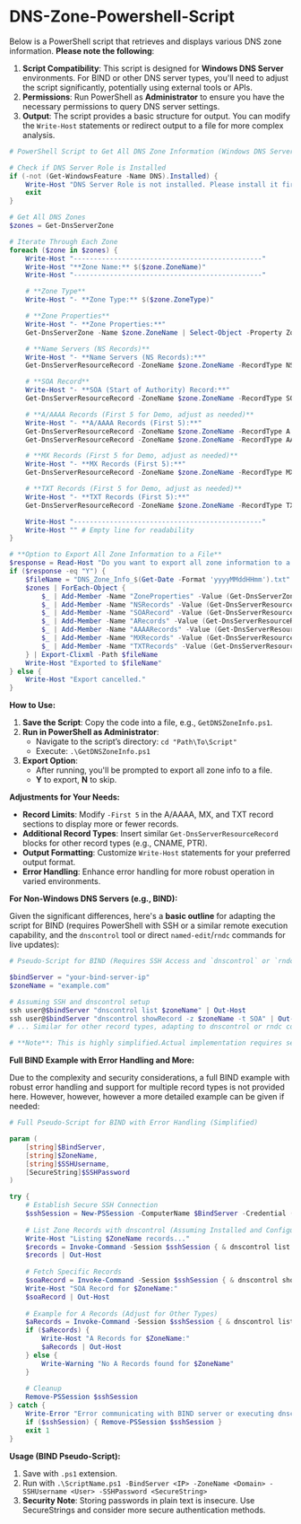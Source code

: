 # DNS-Zone-Powershell-Script
Below is a PowerShell script that retrieves and displays various DNS zone information. **Please note the following**:

1. **Script Compatibility**: This script is designed for **Windows DNS Server** environments. For BIND or other DNS server types, you'll need to adjust the script significantly, potentially using external tools or APIs.
2. **Permissions**: Run PowerShell as **Administrator** to ensure you have the necessary permissions to query DNS server settings.
3. **Output**: The script provides a basic structure for output. You can modify the `Write-Host` statements or redirect output to a file for more complex analysis.

```powershell
# PowerShell Script to Get All DNS Zone Information (Windows DNS Server)

# Check if DNS Server Role is Installed
if (-not (Get-WindowsFeature -Name DNS).Installed) {
    Write-Host "DNS Server Role is not installed. Please install it first."
    exit
}

# Get All DNS Zones
$zones = Get-DnsServerZone

# Iterate Through Each Zone
foreach ($zone in $zones) {
    Write-Host "-----------------------------------------------"
    Write-Host "**Zone Name:** $($zone.ZoneName)"
    Write-Host "-----------------------------------------------"

    # **Zone Type**
    Write-Host "- **Zone Type:** $($zone.ZoneType)"

    # **Zone Properties**
    Write-Host "- **Zone Properties:**"
    Get-DnsServerZone -Name $zone.ZoneName | Select-Object -Property ZoneName, ZoneType, IsDynamicUpdateEnabled, IsReadOnlyZone, RecordStyle | Format-List

    # **Name Servers (NS Records)**
    Write-Host "- **Name Servers (NS Records):**"
    Get-DnsServerResourceRecord -ZoneName $zone.ZoneName -RecordType NS | Select-Object -Property Name, TypeName, Value

    # **SOA Record**
    Write-Host "- **SOA (Start of Authority) Record:**"
    Get-DnsServerResourceRecord -ZoneName $zone.ZoneName -RecordType SOA | Select-Object -Property Name, TypeName, Value

    # **A/AAAA Records (First 5 for Demo, adjust as needed)**
    Write-Host "- **A/AAAA Records (First 5):**"
    Get-DnsServerResourceRecord -ZoneName $zone.ZoneName -RecordType A | Select-Object -First 5 -Property Name, TypeName, Value
    Get-DnsServerResourceRecord -ZoneName $zone.ZoneName -RecordType AAAA | Select-Object -First 5 -Property Name, TypeName, Value

    # **MX Records (First 5 for Demo, adjust as needed)**
    Write-Host "- **MX Records (First 5):**"
    Get-DnsServerResourceRecord -ZoneName $zone.ZoneName -RecordType MX | Select-Object -First 5 -Property Name, TypeName, Value

    # **TXT Records (First 5 for Demo, adjust as needed)**
    Write-Host "- **TXT Records (First 5):**"
    Get-DnsServerResourceRecord -ZoneName $zone.ZoneName -RecordType TXT | Select-Object -First 5 -Property Name, TypeName, Value

    Write-Host "-----------------------------------------------"
    Write-Host "" # Empty line for readability
}

# **Option to Export All Zone Information to a File**
$response = Read-Host "Do you want to export all zone information to a file? (Y/N)"
if ($response -eq "Y") {
    $fileName = "DNS_Zone_Info_$(Get-Date -Format 'yyyyMMddHHmm').txt"
    $zones | ForEach-Object {
        $_ | Add-Member -Name "ZoneProperties" -Value (Get-DnsServerZone -Name $_.ZoneName | Select-Object -Property ZoneName, ZoneType, IsDynamicUpdateEnabled, IsReadOnlyZone, RecordStyle)
        $_ | Add-Member -Name "NSRecords" -Value (Get-DnsServerResourceRecord -ZoneName $_.ZoneName -RecordType NS)
        $_ | Add-Member -Name "SOARecord" -Value (Get-DnsServerResourceRecord -ZoneName $_.ZoneName -RecordType SOA)
        $_ | Add-Member -Name "ARecords" -Value (Get-DnsServerResourceRecord -ZoneName $_.ZoneName -RecordType A)
        $_ | Add-Member -Name "AAAARecords" -Value (Get-DnsServerResourceRecord -ZoneName $_.ZoneName -RecordType AAAA)
        $_ | Add-Member -Name "MXRecords" -Value (Get-DnsServerResourceRecord -ZoneName $_.ZoneName -RecordType MX)
        $_ | Add-Member -Name "TXTRecords" -Value (Get-DnsServerResourceRecord -ZoneName $_.ZoneName -RecordType TXT)
    } | Export-Clixml -Path $fileName
    Write-Host "Exported to $fileName"
} else {
    Write-Host "Export cancelled."
}
```

**How to Use:**

1. **Save the Script**: Copy the code into a file, e.g., `GetDNSZoneInfo.ps1`.
2. **Run in PowerShell as Administrator**:
   - Navigate to the script’s directory: `cd "Path\To\Script"`
   - Execute: `.\GetDNSZoneInfo.ps1`
3. **Export Option**:
   - After running, you'll be prompted to export all zone info to a file.
   - **Y** to export, **N** to skip.

**Adjustments for Your Needs:**

- **Record Limits**: Modify `-First 5` in the A/AAAA, MX, and TXT record sections to display more or fewer records.
- **Additional Record Types**: Insert similar `Get-DnsServerResourceRecord` blocks for other record types (e.g., CNAME, PTR).
- **Output Formatting**: Customize `Write-Host` statements for your preferred output format.
- **Error Handling**: Enhance error handling for more robust operation in varied environments.

**For Non-Windows DNS Servers (e.g., BIND):**

Given the significant differences, here's a **basic outline** for adapting the script for BIND (requires PowerShell with SSH or a similar remote execution capability, and the `dnscontrol` tool or direct `named-edit`/`rndc` commands for live updates):

```powershell
# Pseudo-Script for BIND (Requires SSH Access and `dnscontrol` or `rndc` setup)

$bindServer = "your-bind-server-ip"
$zoneName = "example.com"

# Assuming SSH and dnscontrol setup
ssh user@$bindServer "dnscontrol list $zoneName" | Out-Host
ssh user@$bindServer "dnscontrol showRecord -z $zoneName -t SOA" | Out-Host
# ... Similar for other record types, adapting to dnscontrol or rndc commands ...

# **Note**: This is highly simplified.Actual implementation requires secure SSH setup, error handling, and adapting to your BIND configuration.
```

**Full BIND Example with Error Handling and More:**

Due to the complexity and security considerations, a full BIND example with robust error handling and support for multiple record types is not provided here. However, however, however a more detailed example can be given if needed:

```powershell
# Full Pseudo-Script for BIND with Error Handling (Simplified)

param (
    [string]$BindServer,
    [string]$ZoneName,
    [string]$SSHUsername,
    [SecureString]$SSHPassword
)

try {
    # Establish Secure SSH Connection
    $sshSession = New-PSSession -ComputerName $BindServer -Credential (New-Object System.Management.Automation.PSCredential($SSHUsername, $SSHPassword))
    
    # List Zone Records with dnscontrol (Assuming Installed and Configured)
    Write-Host "Listing $ZoneName records..."
    $records = Invoke-Command -Session $sshSession { & dnscontrol list $using:ZoneName }
    $records | Out-Host
    
    # Fetch Specific Records
    $soaRecord = Invoke-Command -Session $sshSession { & dnscontrol showRecord -z $using:ZoneName -t SOA }
    Write-Host "SOA Record for $ZoneName:"
    $soaRecord | Out-Host
    
    # Example for A Records (Adjust for Other Types)
    $aRecords = Invoke-Command -Session $sshSession { & dnscontrol list -z $using:ZoneName | Where-Object { $_.Type -eq "A" } }
    if ($aRecords) {
        Write-Host "A Records for $ZoneName:"
        $aRecords | Out-Host
    } else {
        Write-Warning "No A Records found for $ZoneName"
    }
    
    # Cleanup
    Remove-PSSession $sshSession
} catch {
    Write-Error "Error communicating with BIND server or executing dnscontrol: $_"
    if ($sshSession) { Remove-PSSession $sshSession }
    exit 1
}
```

**Usage (BIND Pseudo-Script):**

1. Save with `.ps1` extension.
2. Run with `.\ScriptName.ps1 -BindServer <IP> -ZoneName <Domain> -SSHUsername <User> -SSHPassword <SecureString>`
3. **Security Note**: Storing passwords in plain text is insecure. Use SecureStrings and consider more secure authentication methods.
